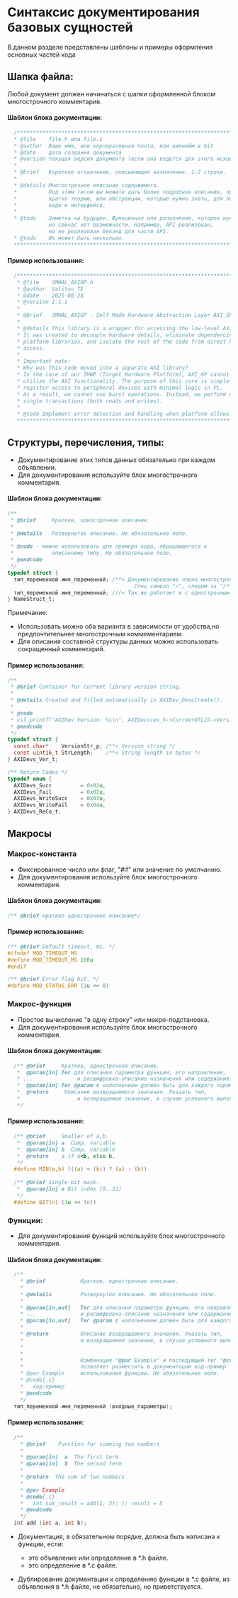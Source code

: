 # Синтаксис документирования базовых сущностей
В данном разделе представлены шаблоны и примеры оформления основных частей кода

## Шапка файла:
  Любой документ должен начинаться с шапки оформленной блоком многострочного комментария. 

#### Шаблон блока документации:

  ```C
    /******************************************************************************
    * @file    file.h или file.c
    * @author  Ваше имя, или корпоративная почта, или никнейм в Git
    * @date    дата создания документа
    * @version текущая версия документа (если она ведется для этого исходника)
    *
    * @brief   Короткое оглавление, описывающее назначение. 1-2 строки.
    *
    * @details Многострочное описание содержимого.
    *          Под этим тегом вы можете дать более подробное описание, привести
    *          кратко теорию, или абстракции, которые нужно знать, для понимания
    *          кода и интерфейса. 
    *
    * @todo    Заметка на будущее. Функционал или дополнение, которое нужно сделать,
               но сейчас нет возможности. Например, API реализован, 
               но не реализован бекэнд для части API.
    * @todo    Их может быть несколько. 
    ******************************************************************************/
  ```

#### Пример использования:
  ```C
    /******************************************************************************
     * @file    SMHAL_AXIGP.h
     * @author  Valitov_TE
     * @date    2025-08-28
     * @version 1.1.1
     *
     * @brief   SMHAL_AXIGP - Self Made Hardware Abstraction Layer AXI_GP
     *
     * @details This library is a wrapper for accessing the low-level AXI GP bus.
     * It was created to decouple hardware details, eliminate dependencies on
     * platform libraries, and isolate the rest of the code from direct hardware
     * access.
     *
     * Important note:
     * Why was this code moved into a separate AXI library?
     * In the case of our THWP (Target Hardware Platform), AXI_GP cannot fully
     * utilize the AXI functionality. The purpose of this core is simple
     * register access to peripheral devices with minimal logic in PL.
     * As a result, we cannot use burst operations. Instead, we perform only
     * single transactions (both reads and writes).
     *
     * @todo Implement error detection and handling when platform allows it.
     ******************************************************************************/
  ```

## Структуры, перечисления, типы:
  * Документирование этих типов данных обязательно при каждом объявлении.
  * Для документирования используйте блок многострочного комментария. 

#### Шаблон блока документации:
  ```C
  /**
   * @brief     Краткое, однострочное описание.
   *
   * @details   Развернутое описание. Не обязательное поле.
   *
   * @code - можно использовать для примера кода, обращающегося к
   *            описанному типу. Не обязательное поле.
   * @endcode
   */
  typedef struct {
    тип_переменной имя_переменной; /**< Документирование члена многострочным комментарием. 
                                          Спец символ "<", следом за "/**" */
    тип_переменной имя_переменной; ///< Так же работает и с однострочным комментарием
  } NameStruct_t;
  ```
  Примечание: 
  * Использовать можно оба варианта в зависимости от удобства,но предпочтительнее многострочным коммементарием.  
  * Для описания составной структуры данных можно использовать сокращенный комментарий.

#### Пример использования:
```C
/**
 * @brief Container for current library version string.
 *
 * @details Created and filled automatically in AXIDev_DescCreate().
 *
 * @code
 * xil_printf("AXIDev Version: %s\n", AXIDevices_h->CurrVerOfLib->VersionStr_p);
 * @endcode
 */
typedef struct {
  const char*    VersionStr_p; /**< Version string */
  const uint16_t StrLength;    /**< String length in bytes */
} AXIDevs_Ver_t;

/** Return Codes */
typedef enum {
  AXIDevs_Succ         = 0x01u,
  AXIDevs_Fail         = 0x02u,
  AXIDevs_WriteSucc    = 0x03u,
  AXIDevs_WriteFail    = 0x04u,
} AXIDevs_ReCo_t;
```  

## Макросы

### Макрос-константа
  * Фиксированное число или флаг, "#if" или значение по умолчанию.
  * Для документирования используйте блок многострочного комментария.
  
  
#### Шаблон блока документации:
  ```C
  /** @brief краткое однострочное описание*/
  ```

#### Пример использования:
  ```C
  /** @brief Default timeout, ms. */
  #ifndef MOD_TIMEOUT_MS
  #define MOD_TIMEOUT_MS 100u
  #endif

  /** @brief Error flag bit. */
  #define MOD_STATUS_ERR (1u << 0)
  ```

### Макрос-функция
  * Простое вычисление "в одну строку" или макро-подстановка.
  * Для документирования используйте блок многострочного комментария.

#### Шаблон блока документации:
```C
  /** @brief     Краткое, однострочное описание.
   *  @param[in] Тег для описания параметра функции, его направление,
   * ...              и расшифровка-описание назначения или содержания.
   *  @param[in] Тег @param с наполнением должен быть для каждого параметра
   *  @return     Описание возвращаемого значения. Указать тип, 
   *                  и возвращаемое значение, в случае успешного выполнения.
   */
```
#### Пример использования:
```C
  /** @brief     Smaller of a,b.
   *  @param[in] a  Comp. variable
   *  @param[in] b  Comp. variable
   *  @return    a if a<b, else b.
   */
  #define MIN(a,b) (((a) < (b)) ? (a) : (b))
  
  /** @brief Single-bit mask.
   *  @param[in] n Bit index [0..31].
   */
  #define BIT(n) (1u << (n))
```

### Функции:
  * Для документирования функций используйте блок многострочного 
    комментария.
#### Шаблон блока документации:
```C
  /**
    * @brief           Краткое, однострочное описание.
    *
    * @details         Развернутое описание. Не обязательное поле.
    *
    * @param[in,out]   Тег для описания параметра функции, его направление,
    * ...              и расшифровка-описание назначения или содержания.
    * @param[in,out]   Тег @param с наполнением должен быть для каждого параметра
    *
    * @return          Описание возвращаемого значения. Указать тип, 
    *                  и возвращаемое значение, в случае успешного выполнения.
    *
    *
    *                  Комбинация "@par Example" и последующий тег "@code"
    *                  позволяет разместить в документации код-пример
    * @par Example     использования функции. Не обязательное поле.
    * @code{.c}
    *   код-пример
    * @endcode
    */
  тип_переменной имя_переменной (входные_параметры);
```
#### Пример использования:
```C
  /**
    * @brief    Function for summing two numbers
    *
    * @param[in]  a  The first term
    * @param[in]  b  The second term
    *
    * @return  The sum of two numbers
    *
    * @par Example
    * @code{.c}
    *   int sum_result = add(2, 3); // result = 5
    * @endcode
    */
  int add (int a, int b);
```
* Документация, в обязательном порядке, должна быть написана к функции, если:
  - это объявление или определение в \*.h файле.
  - это определение в \*.с файле.

* Дублирование документации к определению функции в \*.с файле,
  из объявления в \*.h файле, не обязательно, но приветствуется.
